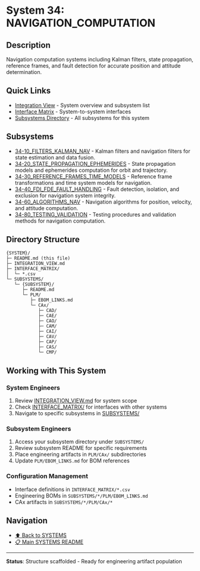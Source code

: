 # System 34: NAVIGATION_COMPUTATION

## Description

Navigation computation systems including Kalman filters, state propagation, reference frames, and fault detection for accurate position and attitude determination.

## Quick Links

- [Integration View](./INTEGRATION_VIEW.md) - System overview and subsystem list
- [Interface Matrix](./INTERFACE_MATRIX/) - System-to-system interfaces
- [Subsystems Directory](./SUBSYSTEMS/) - All subsystems for this system

## Subsystems

- [34-10_FILTERS_KALMAN_NAV](./SUBSYSTEMS/34-10_FILTERS_KALMAN_NAV/) - Kalman filters and navigation filters for state estimation and data fusion.
- [34-20_STATE_PROPAGATION_EPHEMERIDES](./SUBSYSTEMS/34-20_STATE_PROPAGATION_EPHEMERIDES/) - State propagation models and ephemerides computation for orbit and trajectory.
- [34-30_REFERENCE_FRAMES_TIME_MODELS](./SUBSYSTEMS/34-30_REFERENCE_FRAMES_TIME_MODELS/) - Reference frame transformations and time system models for navigation.
- [34-40_FDI_FDE_FAULT_HANDLING](./SUBSYSTEMS/34-40_FDI_FDE_FAULT_HANDLING/) - Fault detection, isolation, and exclusion for navigation system integrity.
- [34-60_ALGORITHMS_NAV](./SUBSYSTEMS/34-60_ALGORITHMS_NAV/) - Navigation algorithms for position, velocity, and attitude computation.
- [34-80_TESTING_VALIDATION](./SUBSYSTEMS/34-80_TESTING_VALIDATION/) - Testing procedures and validation methods for navigation computation.

## Directory Structure

```
{SYSTEM}/
├─ README.md (this file)
├─ INTEGRATION_VIEW.md
├─ INTERFACE_MATRIX/
│  └─ *.csv
└─ SUBSYSTEMS/
   └─ {SUBSYSTEM}/
      ├─ README.md
      └─ PLM/
         ├─ EBOM_LINKS.md
         └─ CAx/
            ├─ CAD/
            ├─ CAE/
            ├─ CAO/
            ├─ CAM/
            ├─ CAI/
            ├─ CAV/
            ├─ CAP/
            ├─ CAS/
            └─ CMP/
```

## Working with This System

### System Engineers
1. Review [INTEGRATION_VIEW.md](./INTEGRATION_VIEW.md) for system scope
2. Check [INTERFACE_MATRIX/](./INTERFACE_MATRIX/) for interfaces with other systems
3. Navigate to specific subsystems in [SUBSYSTEMS/](./SUBSYSTEMS/)

### Subsystem Engineers
1. Access your subsystem directory under `SUBSYSTEMS/`
2. Review subsystem README for specific requirements
3. Place engineering artifacts in `PLM/CAx/` subdirectories
4. Update `PLM/EBOM_LINKS.md` for BOM references

### Configuration Management
- Interface definitions in `INTERFACE_MATRIX/*.csv`
- Engineering BOMs in `SUBSYSTEMS/*/PLM/EBOM_LINKS.md`
- CAx artifacts in `SUBSYSTEMS/*/PLM/CAx/*`

## Navigation

- [⬆️ Back to SYSTEMS](../)
- [📋 Main SYSTEMS README](../README.md)

---

**Status**: Structure scaffolded - Ready for engineering artifact population
